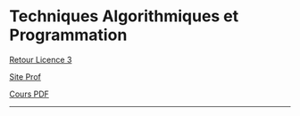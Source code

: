 # Techniques Algorithmiques et Programmation

[Retour Licence 3](https://mcheungsen.github.io/cours/ "Licence 3")

[Site Prof](https://dept-info.labri.fr/~gavoille/UE-TAP/)

[Cours PDF](https://dept-info.labri.fr/~gavoille/UE-TAP/cours.pdf)

_____

